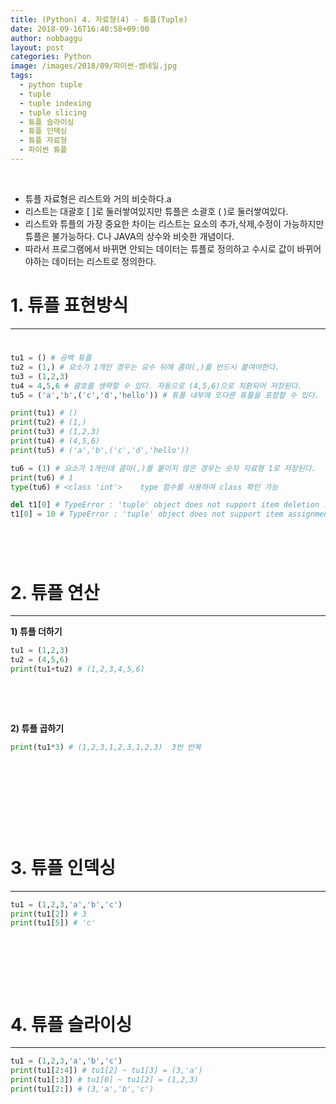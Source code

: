```yaml
---
title: (Python) 4. 자료형(4) - 튜플(Tuple)
date: 2018-09-16T16:40:58+09:00
author: nobbaggu
layout: post
categories: Python
image: /images/2018/09/파이썬-썸네일.jpg
tags:
  - python tuple
  - tuple
  - tuple indexing
  - tuple slicing
  - 튜플 슬라이싱
  - 튜플 인덱싱
  - 튜플 자료형
  - 파이썬 튜플
---
```

&nbsp;

  * 튜플 자료형은 리스트와 거의 비슷하다.a
  * 리스트는 대괄호 [ ]로 둘러쌓여있지만 튜플은 소괄호 ( )로 둘러쌓여있다.
  * 리스트와 튜플의 가장 중요한 차이는 리스트는 요소의 추가,삭제,수정이 가능하지만 튜플은 불가능하다. C나 JAVA의 상수와 비슷한 개념이다.
  * 따라서 프로그램에서 바뀌면 안되는 데이터는 튜플로 정의하고 수시로 값이 바뀌어야하는 데이터는 리스트로 정의한다.

# 1. 튜플 표현방식

* * *

# 

~~~ python
tu1 = () # 공백 튜플
tu2 = (1,) # 요소가 1개인 경우는 요수 뒤에 콤마(,)를 반드시 붙여야한다.
tu3 = (1,2,3)
tu4 = 4,5,6 # 괄호를 생략할 수 있다. 자동으로 (4,5,6)으로 치환되어 저장된다.
tu5 = ('a','b',('c','d','hello')) # 튜플 내부에 또다른 튜플을 포함할 수 있다.

print(tu1) # ()
print(tu2) # (1,)
print(tu3) # (1,2,3)
print(tu4) # (4,5,6)
print(tu5) # ('a','b',('c','d','hello'))

tu6 = (1) # 요소가 1개인데 콤마(,)를 붙이지 않은 경우는 숫자 자료형 1로 저장된다.
print(tu6) # 1
type(tu6) # <class 'int'>    type 함수를 사용하여 class 확인 가능

del t1[0] # TypeError : 'tuple' object does not support item deletion 오류 발생
t1[0] = 10 # TypeError : 'tuple' object does not support item assignment 오류 발생
~~~

# 

&nbsp;

# 2. 튜플 연산

* * *

**1) 튜플 더하기**



~~~ python
tu1 = (1,2,3)
tu2 = (4,5,6)
print(tu1+tu2) # (1,2,3,4,5,6)
~~~

&nbsp;

&nbsp;

**2) 튜플 곱하기**  


~~~ python
print(tu1*3) # (1,2,3,1,2,3,1,2,3)  3번 반복
~~~

&nbsp;

&nbsp;

&nbsp;

&nbsp;

# 3. 튜플 인덱싱

* * *



~~~ python
tu1 = (1,2,3,'a','b','c')
print(tu1[2]) # 3
print(tu1[5]) # 'c'
~~~

&nbsp;

&nbsp;

&nbsp;

# 4. 튜플 슬라이싱

* * *



~~~ python
tu1 = (1,2,3,'a','b','c')
print(tu1[2:4]) # tu1[2] ~ tu1[3] = (3,'a')
print(tu1[:3]) # tu1[0] ~ tu1[2] = (1,2,3)
print(tu1[2:]) # (3,'a','b','c')
~~~

